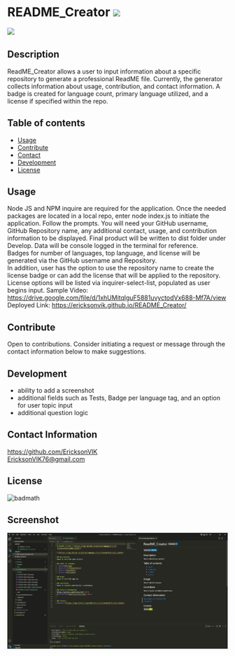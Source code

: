 
  # README_Creator ![](https://img.shields.io/github/languages/count/EricksonVIK/README_Creator)

  ![](https://img.shields.io/github/languages/top/EricksonVIK/README_Creator)

  ## Description 
  ReadME_Creator allows a user to input information about a specific repository to generate a professional ReadME file.  Currently, the generator collects information about usage, contribution, and contact information. A badge is created for language count, primary language utilized, and a license if specified within the repo.


  ## Table of contents
  - [Usage](#usage)
  - [Contribute](#contribute)
  - [Contact](#contact)
  - [Development](#development)
  - [License](#license)

  ## Usage
  Node JS and NPM inquire are required for the application. Once the needed packages are located in a local repo, enter node index.js to initiate the application.  Follow the prompts.  You will need your GitHub username, GitHub Repository name, any additional contact, usage, and contribution information to be displayed. Final product will be written to dist folder under Develop.  Data will be console logged in the terminal for reference. </br>
  Badges for number of languages, top language, and license will be generated via the GitHub username and Repository. </br>
  In addition, user has the option to use the repository name to create the license badge or can add the license that will be applied to the repository. License options will be listed via inquirer-select-list, populated as user begins input.
  Sample Video: https://drive.google.com/file/d/1xhUMitqlguF5881uvyctodVx688-Mf7A/view </br>
  Deployed Link: https://ericksonvik.github.io/README_Creator/

  ## Contribute
  Open to contributions. Consider initiating a request or message through the contact information below to make suggestions.

  ## Development
  - ability to add a screenshot
  - additional fields such as Tests, Badge per language tag, and an option for user topic input
  - additional question logic 
  

  ## Contact Information
  https://github.com/EricksonVIK </br>
  [EricksonVIK76@gmail.com](mailto:EricksonVIK76@gmail.com) </br>
  

  ## License
  ![badmath](https://img.shields.io/github/license/EricksonVIK/README_Creator)

  ## Screenshot
  ![](/images/ReadME_Creator%20Screenshot.png)

